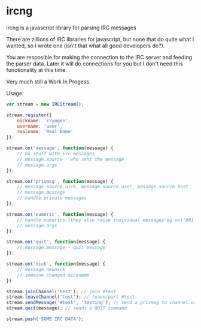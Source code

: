 # ircng

ircng is a javascript library for parsing IRC messages

There are zillions of IRC libraries for javascript, but none that do quite what I wanted, so I wrote one (isn't that what all good developers do?).

You are resposible for making the connection to the IRC server and feeding the parser data.  Later it wlil do connections for you but I don't need this functionality at this time.

Very much still a Work In Progess.

Usage:

```javascript
var stream = new IRCStream();

stream.register({
    nickname: 'cryogen',
    username: 'user',
    realname: 'Real Name'
});

stream.on('message', function(message) {
    // Do stuff with irc messages
    // message.source - who sent the message
    // message.args
});

stream.on('privmsg', function(message) {
    // message.source.nick, message.source.user, message.source.host
    // message.message
    // handle private messages
});

stream.on('numeric', function(message) {
    // handle numerics (they also raise individual messages eg on('001')
    // message.args
});

stream.on('quit', function(message) {
    // message.message - quit message
});

stream.on('nick', function(message) {
    // message.newnick
    // someone changed nickname
})

stream.joinChannel('test'); // join #test
stream.leaveChannel('test'); // leave/part #test
stream.sendMessage('#test', 'testing'); // send a privmsg to channel or nickname
stream.quit(message); // sends a QUIT command

stream.push('SOME IRC DATA');
```